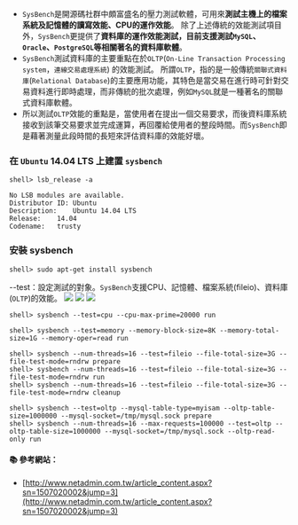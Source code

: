 - `SysBench`是開源碼社群中頗富盛名的壓力測試軟體，可用來**測試主機上的檔案系統及記憶體的讀寫效能、CPU的運作效能**。 
除了上述傳統的效能測試項目外，`SysBench`更提供了**資料庫的運作效能測試，目前支援測試`MySQL`、`Oracle`、`PostgreSQL`等相關著名的資料庫軟體**。 
- `SysBench`測試資料庫的主要重點在於`OLTP`(`On-Line Transaction Processing system`，`連線交易處理系統`) 的效能測試。 
所謂`OLTP`，指的是一般傳統`關聯式資料庫`(`Relational Database`)的主要應用功能，其特色是當交易在進行時可針對交易資料進行即時處理，而非傳統的批次處理，例如`MySQL`就是一種著名的關聯式資料庫軟體。 
- 所以測試`OLTP`效能的重點是，當使用者在提出一個交易要求，而後資料庫系統接收到該筆交易要求並完成運算，再回覆給使用者的整段時間。而`SysBench`即是藉著測量此段時間的長短來評估資料庫的效能好壞。 



### 在 `Ubuntu` 14.04 LTS 上建置 `sysbench`

```console
shell> lsb_release -a
```
```
No LSB modules are available.
Distributor ID:	Ubuntu
Description:	Ubuntu 14.04 LTS
Release:	14.04
Codename:	trusty
```
### 安裝 sysbench 
```console
shell> sudo apt-get install sysbench
```


--test：設定測試的對象。`SysBench`支援CPU、記憶體、檔案系統(fileio)、資料庫(`OLTP`)的效能。
![](http://www.netadmin.com.tw/images/news/NP150702000215070214031103.png)
![](http://www.netadmin.com.tw/images/news/NP150702000215070214033201.png)
![](http://www.netadmin.com.tw/images/news/NP150702000215070214033302.png)
```console
shell> sysbench --test=cpu --cpu-max-prime=20000 run
```
```console
shell> sysbench --test=memory --memory-block-size=8K --memory-total-size=1G --memory-oper=read run  
```
```console
shell> sysbench --num-threads=16 --test=fileio --file-total-size=3G --file-test-mode=rndrw prepare
shell> sysbench --num-threads=16 --test=fileio --file-total-size=3G --file-test-mode=rndrw run
shell> sysbench --num-threads=16 --test=fileio --file-total-size=3G --file-test-mode=rndrw cleanup
```

```console
shell> sysbench --test=oltp --mysql-table-type=myisam --oltp-table-size=1000000 --mysql-socket=/tmp/mysql.sock prepare
shell> sysbench --num-threads=16 --max-requests=100000 --test=oltp --oltp-table-size=1000000 --mysql-socket=/tmp/mysql.sock --oltp-read-only run
```


#### :books: 參考網站：
- [http://www.netadmin.com.tw/article_content.aspx?sn=1507020002&jump=3](http://www.netadmin.com.tw/article_content.aspx?sn=1507020002&jump=3)
